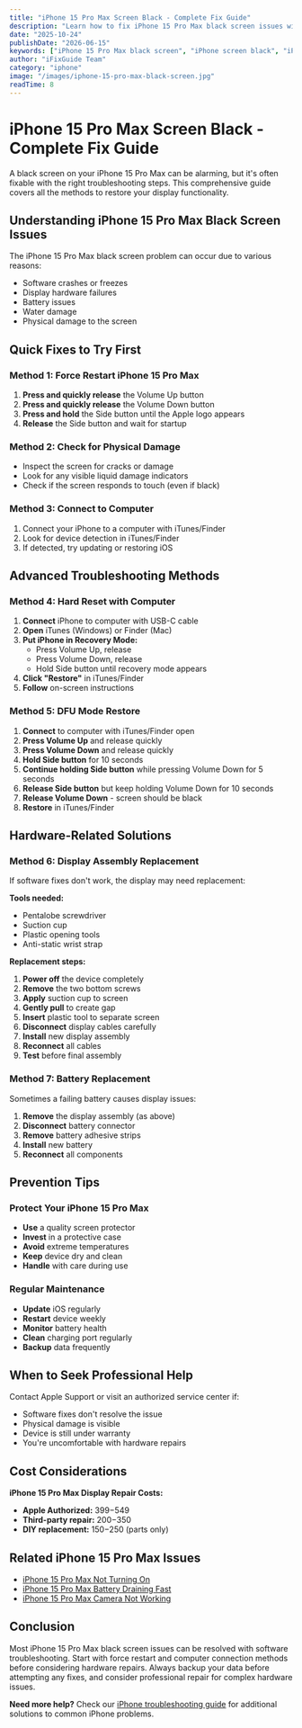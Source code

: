```yaml
---
title: "iPhone 15 Pro Max Screen Black - Complete Fix Guide"
description: "Learn how to fix iPhone 15 Pro Max black screen issues with step-by-step troubleshooting methods. From force restart to display replacement solutions."
date: "2025-10-24"
publishDate: "2026-06-15"
keywords: ["iPhone 15 Pro Max black screen", "iPhone screen black", "iPhone display not working", "iPhone black screen fix", "iPhone 15 Pro Max display issues"]
author: "iFixGuide Team"
category: "iphone"
image: "/images/iphone-15-pro-max-black-screen.jpg"
readTime: 8
---
```


# iPhone 15 Pro Max Screen Black - Complete Fix Guide

A black screen on your iPhone 15 Pro Max can be alarming, but it's often fixable with the right troubleshooting steps. This comprehensive guide covers all the methods to restore your display functionality.

## Understanding iPhone 15 Pro Max Black Screen Issues

The iPhone 15 Pro Max black screen problem can occur due to various reasons:
- Software crashes or freezes
- Display hardware failures
- Battery issues
- Water damage
- Physical damage to the screen

## Quick Fixes to Try First

### Method 1: Force Restart iPhone 15 Pro Max
1. **Press and quickly release** the Volume Up button
2. **Press and quickly release** the Volume Down button  
3. **Press and hold** the Side button until the Apple logo appears
4. **Release** the Side button and wait for startup

### Method 2: Check for Physical Damage
- Inspect the screen for cracks or damage
- Look for any visible liquid damage indicators
- Check if the screen responds to touch (even if black)

### Method 3: Connect to Computer
1. Connect your iPhone to a computer with iTunes/Finder
2. Look for device detection in iTunes/Finder
3. If detected, try updating or restoring iOS

## Advanced Troubleshooting Methods

### Method 4: Hard Reset with Computer
1. **Connect** iPhone to computer with USB-C cable
2. **Open** iTunes (Windows) or Finder (Mac)
3. **Put iPhone in Recovery Mode:**
   - Press Volume Up, release
   - Press Volume Down, release  
   - Hold Side button until recovery mode appears
4. **Click "Restore"** in iTunes/Finder
5. **Follow** on-screen instructions

### Method 5: DFU Mode Restore
1. **Connect** to computer with iTunes/Finder open
2. **Press Volume Up** and release quickly
3. **Press Volume Down** and release quickly
4. **Hold Side button** for 10 seconds
5. **Continue holding Side button** while pressing Volume Down for 5 seconds
6. **Release Side button** but keep holding Volume Down for 10 seconds
7. **Release Volume Down** - screen should be black
8. **Restore** in iTunes/Finder

## Hardware-Related Solutions

### Method 6: Display Assembly Replacement
If software fixes don't work, the display may need replacement:

**Tools needed:**
- Pentalobe screwdriver
- Suction cup
- Plastic opening tools
- Anti-static wrist strap

**Replacement steps:**
1. **Power off** the device completely
2. **Remove** the two bottom screws
3. **Apply** suction cup to screen
4. **Gently pull** to create gap
5. **Insert** plastic tool to separate screen
6. **Disconnect** display cables carefully
7. **Install** new display assembly
8. **Reconnect** all cables
9. **Test** before final assembly

### Method 7: Battery Replacement
Sometimes a failing battery causes display issues:
1. **Remove** the display assembly (as above)
2. **Disconnect** battery connector
3. **Remove** battery adhesive strips
4. **Install** new battery
5. **Reconnect** all components

## Prevention Tips

### Protect Your iPhone 15 Pro Max
- **Use** a quality screen protector
- **Invest** in a protective case
- **Avoid** extreme temperatures
- **Keep** device dry and clean
- **Handle** with care during use

### Regular Maintenance
- **Update** iOS regularly
- **Restart** device weekly
- **Monitor** battery health
- **Clean** charging port regularly
- **Backup** data frequently

## When to Seek Professional Help

Contact Apple Support or visit an authorized service center if:
- Software fixes don't resolve the issue
- Physical damage is visible
- Device is still under warranty
- You're uncomfortable with hardware repairs

## Cost Considerations

**iPhone 15 Pro Max Display Repair Costs:**
- **Apple Authorized:** $399-$549
- **Third-party repair:** $200-$350
- **DIY replacement:** $150-$250 (parts only)

## Related iPhone 15 Pro Max Issues

- [iPhone 15 Pro Max Not Turning On](/troubleshooting/iphone/iphone-15-pro-max-not-turning-on)
- [iPhone 15 Pro Max Battery Draining Fast](/troubleshooting/battery/iphone-15-pro-max-battery-draining-fast)
- [iPhone 15 Pro Max Camera Not Working](/troubleshooting/camera/iphone-15-pro-max-camera-not-working)

## Conclusion

Most iPhone 15 Pro Max black screen issues can be resolved with software troubleshooting. Start with force restart and computer connection methods before considering hardware repairs. Always backup your data before attempting any fixes, and consider professional repair for complex hardware issues.

**Need more help?** Check our [iPhone troubleshooting guide](/troubleshooting/iphone) for additional solutions to common iPhone problems.


